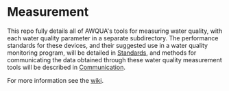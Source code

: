# Measurement
This repo fully details all of AWQUA's tools for measuring water quality, with each water quality parameter in a separate subdirectory. The performance standards for these devices, and their suggested use in a water quality monitoring program, will be detailed in [Standards](www.github.com/AWQUA/Standards), and methods for communicating the data obtained through these water quality measurement tools will be described in [Communication](AWQUA/Communication). 

For more information see the [wiki](github.com/AWQUA/Communication/wiki).